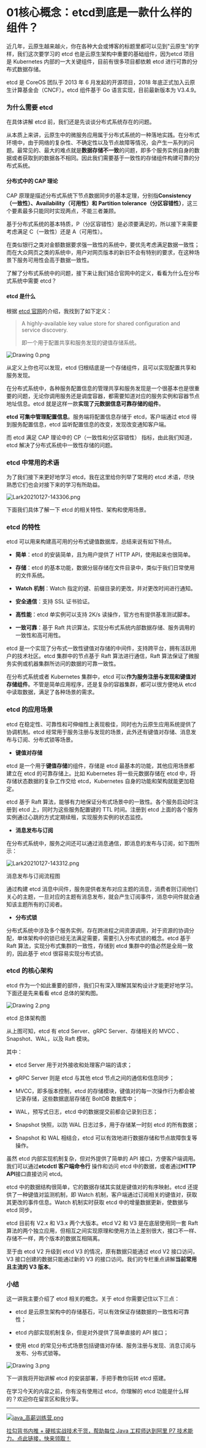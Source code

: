 # 01核心概念：etcd到底是一款什么样的组件？

近几年，云原生越来越火，你在各种大会或博客的标题里都可以见到"云原生"的字样，我们这次要学习的 etcd 也是云原生架构中重要的基础组件，因为etcd 项目是 Kubernetes 内部的一大关键组件，目前有很多项目都依赖 etcd 进行可靠的分布式数据存储。

etcd 是 CoreOS 团队于 2013 年 6 月发起的开源项目，2018 年底正式加入云原生计算基金会（CNCF）。etcd 组件基于 Go 语言实现，目前最新版本为 V3.4.9。

### 为什么需要 etcd

在具体讲解 etcd 前，我们还是先谈谈分布式系统存在的问题。

从本质上来讲，云原生中的微服务应用属于分布式系统的一种落地实践。在分布式环境中，由于网络的复杂性、不确定性以及节点故障等情况，会产生一系列的问题。最常见的、最大的难点就是**数据存储不一致**的问题，即多个服务实例自身的数据或者获取到的数据各不相同。因此我们需要基于一致性的存储组件构建可靠的分布式系统。

#### 分布式中的 CAP 理论

CAP 原理是描述分布式系统下节点数据同步的基本定理，分别指**Consistency（一致性）、Availability（可用性）和 Partition tolerance（分区容错性）**，这三个要素最多只能同时实现两点，不能三者兼顾。

基于分布式系统的基本特质，P（分区容错性）是必须要满足的，所以接下来需要考虑满足 C（一致性）还是 A（可用性）。

在类似银行之类对金额数据要求强一致性的系统中，要优先考虑满足数据一致性；而在大众网页之类的系统中，用户对网页版本的新旧不会有特别的要求，在这种场景下服务可用性会高于数据一致性。

了解了分布式系统中的问题，接下来让我们结合官网中的定义，看看为什么在分布式系统中需要 etcd？

#### etcd 是什么

根据 [etcd 官网](https://etcd.io/)的介绍，我找到了如下定义：
> A highly-available key value store for shared configuration and service discovery.  
>
> 即一个用于配置共享和服务发现的键值存储系统。


<Image alt="Drawing 0.png" src="https://s0.lgstatic.com/i/image2/M01/0A/30/CgpVE2ARCbqAU6OoAADfCRp3xrM594.png"/> 


从定义上你也可以发现，etcd 归根结底是一个存储组件，且可以实现配置共享和服务发现。

在分布式系统中，各种服务配置信息的管理共享和服务发现是一个很基本也是很重要的问题，无论你调用服务还是调度容器，都需要知道对应的服务实例和容器节点地址信息。etcd 就是这样一款**实现了元数据信息可靠存储的组件**。

**etcd 可集中管理配置信息**。服务端将配置信息存储于 etcd，客户端通过 etcd 得到服务配置信息，etcd 监听配置信息的改变，发现改变通知客户端。

而 etcd 满足 CAP 理论中的 CP（一致性和分区容错性） 指标，由此我们知道，etcd 解决了分布式系统中一致性存储的问题。

### etcd 中常用的术语

为了我们接下来更好地学习 etcd，我在这里给你列举了常用的 etcd 术语，尽快熟悉它们也会对接下来的学习有所助益。


<Image alt="Lark20210127-143306.png" src="https://s0.lgstatic.com/i/image/M00/92/44/CgqCHmARCcmANlKJAAHkVwh99Nk525.png"/> 


下面我们具体了解一下 etcd 的相关特性、架构和使用场景。

### etcd 的特性

etcd 可以用来构建高可用的分布式键值数据库，总结来说有如下特点。

* **简单**：etcd 的安装简单，且为用户提供了 HTTP API，使用起来也很简单。

* **存储**：etcd 的基本功能，数据分层存储在文件目录中，类似于我们日常使用的文件系统。

* **Watch 机制**：Watch 指定的键、前缀目录的更改，并对更改时间进行通知。

* **安全通信**：支持 SSL 证书验证。

* **高性能**：etcd 单实例可以支持 2K/s 读操作，官方也有提供基准测试脚本。

* **一致可靠**：基于 Raft 共识算法，实现分布式系统内部数据存储、服务调用的一致性和高可用性。

etcd 是一个实现了分布式一致性键值对存储的中间件，支持跨平台，拥有活跃用户的技术社区。etcd 集群中的节点基于 Raft 算法进行通信，Raft 算法保证了微服务实例或机器集群所访问的数据的可靠一致性。

在分布式系统或者 Kubernetes 集群中，etcd 可以**作为服务注册与发现和键值对存储组件**。不管是简单应用程序，还是复杂的容器集群，都可以很方便地从 etcd 中读取数据，满足了各种场景的需求。

### etcd 的应用场景

etcd 在稳定性、可靠性和可伸缩性上表现极佳，同时也为云原生应用系统提供了协调机制。etcd 经常用于服务注册与发现的场景，此外还有键值对存储、消息发布与订阅、分布式锁等场景。

* **键值对存储**

etcd 是一个用于**键值存储**的组件，存储是 etcd 最基本的功能，其他应用场景都建立在 etcd 的可靠存储上。比如 Kubernetes 将一些元数据存储在 etcd 中，将存储状态数据的复杂工作交给 etcd，Kubernetes 自身的功能和架构就能更加稳定。

etcd 基于 Raft 算法，能够有力地保证分布式场景中的一致性。各个服务启动时注册到 etcd 上，同时为这些服务配置键的 TTL 时间。注册到 etcd 上面的各个服务实例通过心跳的方式定期续租，实现服务实例的状态监控。

* **消息发布与订阅**

在分布式系统中，服务之间还可以通过消息通信，即消息的发布与订阅，如下图所示：


<Image alt="Lark20210127-143312.png" src="https://s0.lgstatic.com/i/image/M00/92/44/CgqCHmARCdyAckB8AADPPIJvk8M166.png"/> 
  
消息发布与订阅流程图

通过构建 etcd 消息中间件，服务提供者发布对应主题的消息，消费者则订阅他们关心的主题，一旦对应的主题有消息发布，就会产生订阅事件，消息中间件就会通知该主题所有的订阅者。

* **分布式锁**

分布式系统中涉及多个服务实例，存在跨进程之间资源调用，对于资源的协调分配，单体架构中的锁已经无法满足需要，需要引入分布式锁的概念。etcd 基于 Raft 算法，实现分布式集群的一致性，存储到 etcd 集群中的值必然是全局一致的，因此基于 etcd 很容易实现分布式锁。

### etcd 的核心架构

etcd 作为一个如此重要的部件，我们只有深入理解其架构设计才能更好地学习。下面还是先来看看 etcd 总体的架构图。


<Image alt="Drawing 2.png" src="https://s0.lgstatic.com/i/image/M00/92/39/Ciqc1GARCeeAadU3AAAioFsPKBs142.png"/> 
  
etcd 总体架构图

从上图可知，etcd 有 etcd Server、gRPC Server、存储相关的 MVCC 、Snapshot、WAL，以及 Raft 模块。

其中：

* etcd Server 用于对外接收和处理客户端的请求；

* gRPC Server 则是 etcd 与其他 etcd 节点之间的通信和信息同步；

* MVCC，即多版本控制，etcd 的存储模块，键值对的每一次操作行为都会被记录存储，这些数据底层存储在 BoltDB 数据库中；

* WAL，预写式日志，etcd 中的数据提交前都会记录到日志；

* Snapshot 快照，以防 WAL 日志过多，用于存储某一时刻 etcd 的所有数据；

* Snapshot 和 WAL 相结合，etcd 可以有效地进行数据存储和节点故障恢复等操作。

虽然 etcd 内部实现机制复杂，但对外提供了简单的 API 接口，方便客户端调用。我们可以通过**etcdctl 客户端命令行** 操作和访问 etcd 中的数据，或者通过**HTTP API**接口直接访问 etcd。

etcd 中的数据结构很简单，它的数据存储其实就是键值对的有序映射。etcd 还提供了一种键值对监测机制，即 Watch 机制，客户端通过订阅相关的键值对，获取其更改的事件信息。Watch 机制实时获取 etcd 中的增量数据更新，使数据与 etcd 同步。

etcd 目前有 V2.x 和 V3.x 两个大版本。etcd V2 和 V3 是在底层使用同一套 Raft 算法的两个独立应用，但相互之间实现原理和使用方法上差别很大，接口不一样、存储不一样，两个版本的数据互相隔离。

至于由 etcd V2 升级到 etcd V3 的情况，原有数据只能通过 etcd V2 接口访问，V3 接口创建的数据只能通过新的 V3 的接口访问。我们的专栏重点讲解**当前常用且主流的 V3 版本**。

### 小结

这一讲我主要介绍了 etcd 相关的概念。关于 etcd 你需要记住以下三点：

* etcd 是云原生架构中的存储基石，可以有效保证存储数据的一致性和可靠性；

* etcd 内部实现机制复杂，但是对外提供了简单直接的 API 接口；

* 使用 etcd 的常见分布式场景包括键值对存储、服务注册与发现、消息订阅与发布、分布式锁等。


<Image alt="Drawing 3.png" src="https://s0.lgstatic.com/i/image2/M01/0A/30/CgpVE2ARCfKAXv9_AAHI9IPYpzA635.png"/> 


下一讲我将开始讲解 etcd 的安装部署，手把手教你玩转 etcd 搭建。

在学习今天的内容之前，你有没有使用过 etcd，你理解的 etcd 功能是什么样的？欢迎你在留言区和我分享。

*** ** * ** ***

[
<Image alt="java_高薪训练营.png" src="https://s0.lgstatic.com/i/image/M00/8B/BD/Ciqc1F_gEFiAcnCNAAhXSgFweBY589.png"/> 
](https://shenceyun.lagou.com/t/Mka)

[拉勾背书内推 + 硬核实战技术干货，帮助每位 Java 工程师达到阿里 P7 技术能力。点此链接，快来领取！](https://shenceyun.lagou.com/t/Mka)


